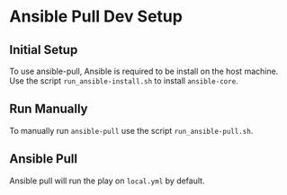# Ansible Pull Dev Setup

## Initial Setup

To use ansible-pull, Ansible is required to be install on the host machine. Use the script `run_ansible-install.sh` to install `ansible-core`.

## Run Manually

To manually run `ansible-pull` use the script `run_ansible-pull.sh`.

## Ansible Pull

Ansible pull will run the play on `local.yml` by default.

